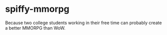 spiffy-mmorpg
=============

Because two college students working in their free time can probably create a better MMORPG than WoW.